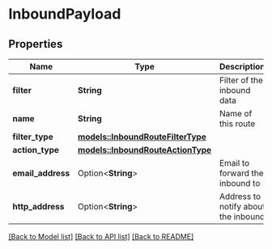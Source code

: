 # InboundPayload

## Properties

Name | Type | Description | Notes
------------ | ------------- | ------------- | -------------
**filter** | **String** | Filter of the inbound data | 
**name** | **String** | Name of this route | 
**filter_type** | [**models::InboundRouteFilterType**](InboundRouteFilterType.md) |  | 
**action_type** | [**models::InboundRouteActionType**](InboundRouteActionType.md) |  | 
**email_address** | Option<**String**> | Email to forward the inbound to | [optional]
**http_address** | Option<**String**> | Address to notify about the inbound | [optional]

[[Back to Model list]](../README.md#documentation-for-models) [[Back to API list]](../README.md#documentation-for-api-endpoints) [[Back to README]](../README.md)


